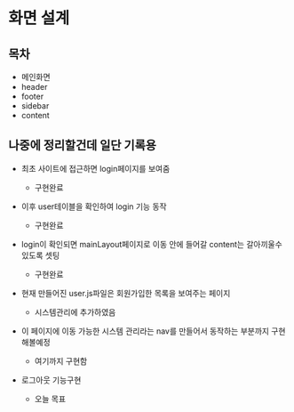 
# 화면 설계

## 목차
 - 메인화면
 - header
 - footer
 - sidebar
 - content


 ## 나중에 정리할건데 일단 기록용

 - 최초 사이트에 접근하면 login페이지를 보여줌 
    - 구현완료

 -  이후 user테이블을 확인하여 login 기능 동작
    - 구현완료

 - login이 확인되면 mainLayout페이지로 이동 안에 들어갈 content는 갈아끼울수있도록 셋팅
    - 구현완료

 - 현재 만들어진 user.js파일은 회원가입한 목록을 보여주는 페이지
    - 시스템관리에 추가하였음

 - 이 페이지에 이동 가능한 시스템 관리라는 nav를 만들어서 동작하는 부분까지 구현해볼예정
    - 여기까지 구현함

 - 로그아웃 기능구현
    - 오늘 목표
 